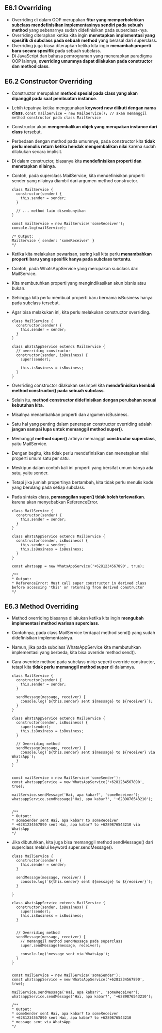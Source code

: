 ## E6.1 Overriding

- Overriding di dalam OOP merupakan **fitur yang memperbolehkan subclass mendefinisikan implementasinya sendiri pada sebuah method** yang sebenarnya sudah didefinisikan pada superclass-nya.
- Overriding diterapkan ketika kita ingin **menetapkan implementasi yang spesifik di subclass pada sebuah method** yang berasal dari superclass.
- Overriding juga biasa diterapkan ketika kita ingin **menambah properti baru secara spesifik** pada sebuah subclass.
- Di JavaScript dan bahasa pemrograman yang menerapkan paradigma OOP lainnya, **overriding umumnya dapat dilakukan pada constructor dan method class**.

## E6.2 Constructor Overriding

- Constructor merupakan **method spesial pada class yang akan dipanggil pada saat pembuatan instance**.
- Lebih tepatnya ketika menggunakan **keyword new diikuti dengan nama class**.
  `const mailService = new MailService(); // akan memanggil method constructor pada class MailService`
- Constructor akan **mengembalikan objek yang merupakan instance dari class** tersebut.
- Perbedaan dengan method pada umumnya, pada constructor kita **tidak perlu menulis return ketika hendak mengembalikan nilai** karena sudah dilakukan secara implisit.
- Di dalam constructor, biasanya kita **mendefinisikan properti dan menetapkan nilainya**.
- Contoh, pada superclass MailService, kita mendefinisikan properti sender yang nilainya diambil dari argumen method constructor.

  ```
  class MailService {
    constructor(sender) {
      this.sender = sender;
    }

    // ... method lain disembunyikan
  }

  const mailService = new MailService('someReceiver');
  console.log(mailService);

  /* Output:
  MailService { sender: 'someReceiver' }
  */
  ```

- Ketika kita melakukan pewarisan, sering kali kita perlu **menambahkan properti baru yang spesifik hanya pada subclass tertentu**.
- Contoh, pada WhatsAppService yang merupakan subclass dari MailService.
- Kita membutuhkan properti yang mengindikasikan akun bisnis atau bukan.
- Sehingga kita perlu membuat properti baru bernama isBusiness hanya pada subclass tersebut.
- Agar bisa melakukan ini, kita perlu melakukan constructor overriding.

  ```
  class MailService {
    constructor(sender) {
      this.sender = sender;
    }
  }

  class WhatsAppService extends MailService {
    // overriding constructor
    constructor(sender, isBusiness) {
      super(sender);

      this.isBusiness = isBusiness;
    }
  }
  ```

- Overriding constructor dilakukan sesimpel kita **mendefinisikan kembali method constructor() pada sebuah subclass**.
- Selain itu, **method constructor didefinisikan dengan perubahan sesuai kebutuhan kita**.
- Misalnya menambahkan properti dan argumen isBusiness.
- Satu hal yang penting dalam penerapan constructor overriding adalah **jangan sampai lupa untuk memanggil method super()**.
- Memanggil **method super()** artinya memanggil **constructor superclass**, yaitu MailService.
- Dengan begitu, kita tidak perlu mendefinisikan dan menetapkan nilai properti umum satu per satu.
- Meskipun dalam contoh kali ini properti yang bersifat umum hanya ada satu, yaitu sender.
- Tetapi jika jumlah propertinya bertambah, kita tidak perlu menulis kode yang berulang pada setiap subclass.
- Pada sintaks class, **pemanggilan super() tidak boleh terlewatkan**. karena akan menyebabkan ReferenceError.

  ```
  class MailService {
    constructor(sender) {
      this.sender = sender;
    }
  }

  class WhatsAppService extends MailService {
    constructor(sender, isBusiness) {
      this.sender = sender;
      this.isBusiness = isBusiness;
    }
  }

  const whatsapp = new WhatsAppService('+6281234567890', true);

  /**
  * Output:
  * ReferenceError: Must call super constructor in derived class before accessing 'this' or returning from derived constructor
  */
  ```

## E6.3 Method Overriding

- Method overriding biasanya dilakukan ketika kita ingin **mengubah implementasi method warisan superclass**.
- Contohnya, pada class MailService terdapat method send() yang sudah didefinisikan implementasinya.
- Namun, jika pada subclass WhatsAppService kita membutuhkan implementasi yang berbeda, kita bisa override method send().
- Cara override method pada subclass mirip seperti override constructor, tetapi kita **tidak perlu memanggil method super** di dalamnya.

  ```
  class MailService {
    constructor(sender) {
      this.sender = sender;
    }

    sendMessage(message, receiver) {
      console.log(`${this.sender} sent ${message} to ${receiver}`);
    }
  }

  class WhatsAppService extends MailService {
    constructor(sender, isBusiness) {
      super(sender);
      this.isBusiness = isBusiness;
    }

    // Overriding method
    sendMessage(message, receiver) {
      console.log(`${this.sender} sent ${message} to ${receiver} via WhatsApp`);
    }
  }


  const mailService = new MailService('someSender');
  const whatsappService = new WhatsAppService('+6281234567890', true);

  mailService.sendMessage('Hai, apa kabar?', 'someReceiver');
  whatsappService.sendMessage('Hai, apa kabar?', '+6289876543210');


  /**
  * Output:
  * someSender sent Hai, apa kabar? to someReceiver
  * +6281234567890 sent Hai, apa kabar? to +6289876543210 via WhatsApp
  */
  ```

- Jika dibutuhkan, kita juga bisa memanggil method sendMessage() dari superclass melalui keyword super.sendMessage().

  ```
  class MailService {
    constructor(sender) {
      this.sender = sender;
    }

    sendMessage(message, receiver) {
      console.log(`${this.sender} sent ${message} to ${receiver}`);
    }

  }

  class WhatsAppService extends MailService {
    constructor(sender, isBusiness) {
      super(sender);
      this.isBusiness = isBusiness;
    }


    // Overriding method
    sendMessage(message, receiver) {
      // memanggil method sendMessage pada superclass
      super.sendMessage(message, receiver);

      console.log('message sent via WhatsApp');
    }
  }


  const mailService = new MailService('someSender');
  const whatsappService = new WhatsAppService('+6281234567890', true);

  mailService.sendMessage('Hai, apa kabar?', 'someReceiver');
  whatsappService.sendMessage('Hai, apa kabar?', '+6289876543210');

  /**
  * Output:
  * someSender sent Hai, apa kabar? to someReceiver
  * +6281234567890 sent Hai, apa kabar? to +6289876543210
  * message sent via WhatsApp
  */
  ```
